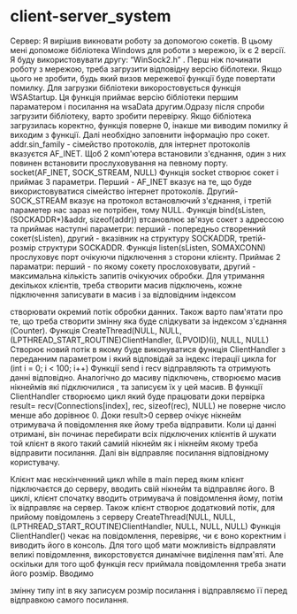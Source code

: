 # client-server_system
Сервер:
Я вирішив викновати роботу за допомогою сокетів.
В цьому мені допоможе бібліотека Windows для роботи з мережою, їх є 2
версії. Я буду використовувати другу: “WinSock2.h” .
Перш ніж починати роботу з мережою, треба загрузити відповідну версію
біблотеки. Якщо цього не зробити, будь який визов мережевої функції
буде повертати помилку. Для загрузки бібліотеки викоростовується
функція WSAStartup. Ця функція приймає версію бібліотеки першим
параматером і посилання на wsaData другим.Одразу після спроби
загрузити бібліотеку, варто зробити перевірку. Якщо бібліотека
загрузилась коректно, функція поверне 0, інакше ми виводим помилку й
виходим з функції.
Далі необхідно заповнити інформацію про сокет. addr.sin_family -
сімейство протоколів, для інтернет протоколів вказуєтся AF_INET.
Щоб 2 комп&#39;ютера встановили з&#39;єднання, один з них повинен встановити
прослуховування на певному порту. socket(AF_INET, SOCK_STREAM, NULL)
Функція socket створює сокет і приймає 3 параметри. Перший - AF_INET
вказує на те, що буде використовуватися сімейство інтернет протоколів.
Другий- SOCK_STREAM вказує на протокол встановлючий з&#39;єднання, і
третій параметер нас зараз не потрібен, тому NULL.
Функція bind(sListen, (SOCKADDR*)&amp;addr, sizeof(addr)) втсановлює зв&#39;язує
сокет з адрессою та приймає наступні параметри: перший - попередньо
створенний сокет(sListen), другий - вказівник на структуру SOCKADDR,
третій- розмір структури SOCKADDR.
Функція listen(sListen, SOMAXCONN) прослуховує порт очікуючи
підключення з сторони клієнту. Приймає 2 параматри: перший - по якому
сокету прослоховувати, другий - максимальна кількість запитів очікуючих
обробки.
Для утримання декількох клієнтів, треба створити масив підключень,
кожне підключення записувати в масив і за відповідним індексом

створювати окремий потік обробки данних. Також варто пам&#39;ятати про те,
що треба створити змінну яка буде слідкувати за індексом з&#39;єднання
(Counter).
Функція CreateThread(NULL, NULL,
(LPTHREAD_START_ROUTINE)ClientHandler, (LPVOID)(i), NULL, NULL)
Створює новий потік в якому буде виконуватися функція ClientHandler з
переданним параметром i який відповідай за індекс ітерації
цикла for (int i = 0; i &lt; 100; i++)
Функції send і recv відправляють та отримують данні відповідно.
Аналогічно до масиву підключень, створюємо масив нікнеймів які
підключилися , та записуєм їх у цей масив.
В функції ClientHandler створюємо цикл який буде працювати доки
первірка result= recv(Connections[index], rec, sizeof(rec), NULL) не поверне
число менше або дорівнює 0. Доки result&gt;0 сервер очікує нікнейм
отримувача й повідомлення яке йому треба відправити. Коли ці данні
отримані, він починає перебирати всіх підключених клієнтів й шукати той
клієнт в якого такий самиій нікнейм як і нікнейм якому треба відправити
посилання. Далі він відправляє посилання відповідному користувачу.

Клієнт має нескінченний цикл while в main перед яким клієнт підключаєтся
до серверу, вводить свій нікнейм та відправляє його.
В циклі, клієнт спочатку вводить отримувача й повідомлення йому, потім їх
відправляє на сервер. Також клієнт створює додатковий потік, для
прийому повідомлень з серверу
CreateThread(NULL, NULL, (LPTHREAD_START_ROUTINE)ClientHandler,
NULL, NULL, NULL)
Функція ClientHandler() чекає на повідомлення, перевіряє, чи є воно
коректним і виводить його в консоль.
Для того щоб мати можливість відправляти великі повідомлення,
викорстовуєтся динамічне виділення пам&#39;яті. Але оскільки для того щоб
функція recv приймала повідомлення треба знати його розмір. Вводимо

змінну типу int в яку записуєм розмір посилання і відправляємо її перед
відправкою самого посилання.
